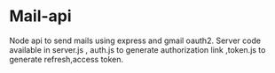 # Mail-api
Node api to send mails using express and gmail oauth2. 
Server code available in server.js , auth.js to generate authorization link ,token.js to generate refresh,access token.

